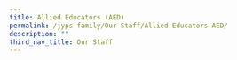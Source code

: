 ```yaml
---
title: Allied Educators (AED)
permalink: /jyps-family/Our-Staff/Allied-Educators-AED/
description: ""
third_nav_title: Our Staff
---
```

